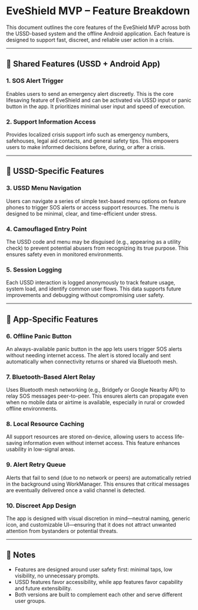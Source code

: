 # EveShield MVP – Feature Breakdown

This document outlines the core features of the EveShield MVP across both the USSD-based system and the offline Android application. Each feature is designed to support fast, discreet, and reliable user action in a crisis.

---

## 🔷 Shared Features (USSD + Android App)

### 1. **SOS Alert Trigger**

Enables users to send an emergency alert discreetly. This is the core lifesaving feature of EveShield and can be activated via USSD input or panic button in the app. It prioritizes minimal user input and speed of execution.

### 2. **Support Information Access**

Provides localized crisis support info such as emergency numbers, safehouses, legal aid contacts, and general safety tips. This empowers users to make informed decisions before, during, or after a crisis.

---

## 🔶 USSD-Specific Features

### 3. **USSD Menu Navigation**

Users can navigate a series of simple text-based menu options on feature phones to trigger SOS alerts or access support resources. The menu is designed to be minimal, clear, and time-efficient under stress.

### 4. **Camouflaged Entry Point**

The USSD code and menu may be disguised (e.g., appearing as a utility check) to prevent potential abusers from recognizing its true purpose. This ensures safety even in monitored environments.

### 5. **Session Logging**

Each USSD interaction is logged anonymously to track feature usage, system load, and identify common user flows. This data supports future improvements and debugging without compromising user safety.

---

## 🔷 App-Specific Features

### 6. **Offline Panic Button**

An always-available panic button in the app lets users trigger SOS alerts without needing internet access. The alert is stored locally and sent automatically when connectivity returns or shared via Bluetooth mesh.

### 7. **Bluetooth-Based Alert Relay**

Uses Bluetooth mesh networking (e.g., Bridgefy or Google Nearby API) to relay SOS messages peer-to-peer. This ensures alerts can propagate even when no mobile data or airtime is available, especially in rural or crowded offline environments.

### 8. **Local Resource Caching**

All support resources are stored on-device, allowing users to access life-saving information even without internet access. This feature enhances usability in low-signal areas.

### 9. **Alert Retry Queue**

Alerts that fail to send (due to no network or peers) are automatically retried in the background using WorkManager. This ensures that critical messages are eventually delivered once a valid channel is detected.

### 10. **Discreet App Design**

The app is designed with visual discretion in mind—neutral naming, generic icon, and customizable UI—ensuring that it does not attract unwanted attention from bystanders or potential threats.

---

## 📝 Notes

- Features are designed around user safety first: minimal taps, low visibility, no unnecessary prompts.
- USSD features favor accessibility, while app features favor capability and future extensibility.
- Both versions are built to complement each other and serve different user groups.
